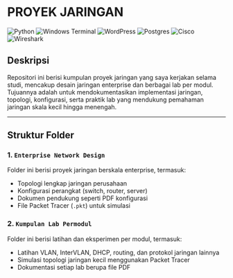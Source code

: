 # PROYEK JARINGAN

![Python](https://img.shields.io/badge/python-3670A0?style=for-the-badge&logo=python&logoColor=ffdd54) ![Windows Terminal](https://img.shields.io/badge/Windows%20Terminal-%234D4D4D.svg?style=for-the-badge&logo=windows-terminal&logoColor=white) ![WordPress](https://img.shields.io/badge/WordPress-%23117AC9.svg?style=for-the-badge&logo=WordPress&logoColor=white) ![Postgres](https://img.shields.io/badge/postgres-%23316192.svg?style=for-the-badge&logo=postgresql&logoColor=white) ![Cisco](https://img.shields.io/badge/cisco-%23049fd9.svg?style=for-the-badge&logo=cisco&logoColor=black) ![Wireshark](https://img.shields.io/badge/Wireshark-%23157CB0.svg?style=for-the-badge&logo=wireshark&logoColor=white)

## Deskripsi
Repositori ini berisi kumpulan proyek jaringan yang saya kerjakan selama studi, mencakup desain jaringan enterprise dan berbagai lab per modul. Tujuannya adalah untuk mendokumentasikan implementasi jaringan, topologi, konfigurasi, serta praktik lab yang mendukung pemahaman jaringan skala kecil hingga menengah.

---

## Struktur Folder

### 1. `Enterprise Network Design`
Folder ini berisi proyek jaringan berskala enterprise, termasuk:
- Topologi lengkap jaringan perusahaan
- Konfigurasi perangkat (switch, router, server)
- Dokumen pendukung seperti PDF konfigurasi
- File Packet Tracer (`.pkt`) untuk simulasi

### 2. `Kumpulan Lab Permodul`
Folder ini berisi latihan dan eksperimen per modul, termasuk:
- Latihan VLAN, InterVLAN, DHCP, routing, dan protokol jaringan lainnya
- Simulasi topologi jaringan kecil menggunakan Packet Tracer
- Dokumentasi setiap lab berupa file PDF



